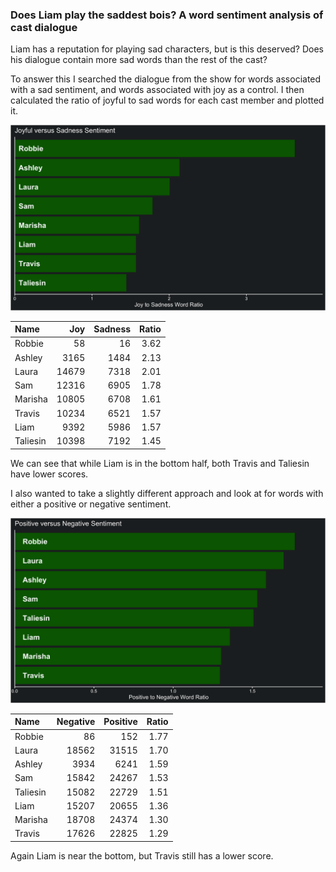 
### Does Liam play the saddest bois? A word sentiment analysis of cast dialogue

Liam has a reputation for playing sad characters, but is this deserved?
Does his dialogue contain more sad words than the rest of the cast?

To answer this I searched the dialogue from the show for words
associated with a sad sentiment, and words associated with joy as a
control. I then calculated the ratio of joyful to sad words for each
cast member and plotted it.

![joyful vs sad](../plots/joySadPlot.png)

| Name     |   Joy | Sadness | Ratio |
|:---------|------:|--------:|------:|
| Robbie   |    58 |      16 |  3.62 |
| Ashley   |  3165 |    1484 |  2.13 |
| Laura    | 14679 |    7318 |  2.01 |
| Sam      | 12316 |    6905 |  1.78 |
| Marisha  | 10805 |    6708 |  1.61 |
| Travis   | 10234 |    6521 |  1.57 |
| Liam     |  9392 |    5986 |  1.57 |
| Taliesin | 10398 |    7192 |  1.45 |

We can see that while Liam is in the bottom half, both Travis and
Taliesin have lower scores.

I also wanted to take a slightly different approach and look at for
words with either a positive or negative sentiment.

![positive vs negative](../plots/positiveNegativePlot.png)

| Name     | Negative | Positive | Ratio |
|:---------|---------:|---------:|------:|
| Robbie   |       86 |      152 |  1.77 |
| Laura    |    18562 |    31515 |  1.70 |
| Ashley   |     3934 |     6241 |  1.59 |
| Sam      |    15842 |    24267 |  1.53 |
| Taliesin |    15082 |    22729 |  1.51 |
| Liam     |    15207 |    20655 |  1.36 |
| Marisha  |    18708 |    24374 |  1.30 |
| Travis   |    17626 |    22825 |  1.29 |

Again Liam is near the bottom, but Travis still has a lower score.
